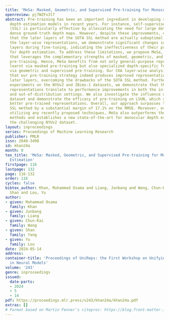 ```yaml
---
title: 'MeSa: Masked, Geometric, and Supervised Pre-training for Monocular Depth Estimation'
openreview: pj7WZFx3l7
abstract: Pre-training has been an important ingredient in developing strong monocular
  depth estimation models in recent years. For instance, self-supervised learning
  (SSL) is particularly effective by alleviating the need for large datasets with
  dense ground-truth depth maps. However, despite these improvements, our study reveals
  that the later layers of the SOTA SSL method are actually suboptimal. By examining
  the layer-wise representations, we demonstrate significant changes in these later
  layers during fine-tuning, indicating the ineffectiveness of their pre-trained features
  for depth estimation. To address these limitations, we propose MeSa, a unified framework
  that leverages the complementary strengths of masked, geometric, and supervised
  pre-training. Hence, MeSa benefits from not only general-purpose representations
  learnt via masked pre-training but also specialized depth-specific features acquired
  via geometric and supervised pre-training. Our CKA layer-wise analysis confirms
  that our pre-training strategy indeed produces improved representations for the
  later layers, overcoming the drawbacks of the SOTA SSL method. Furthermore, via
  experiments on the NYUv2 and IBims-1 datasets, we demonstrate that these enhanced
  representations translate to performance improvements in both the in-distribution
  and out-of-distribution settings. We also investigate the influence of the pre-training
  dataset and demonstrate the efficacy of pre-training on LSUN, which yields significantly
  better pre-trained representations. Overall, our approach surpasses the masked pre-training
  SSL method by a substantial margin of 17.1% on the RMSE. Moreover, even without
  utilizing any recently proposed techniques, MeSa also outperforms the most recent
  methods and establishes a new state-of-the-art for monocular depth estimation on
  the challenging NYUv2 dataset.
layout: inproceedings
series: Proceedings of Machine Learning Research
publisher: PMLR
issn: 2640-3498
id: khan24a
month: 0
tex_title: 'MeSa: Masked, Geometric, and Supervised Pre-training for Monocular Depth
  Estimation'
firstpage: 116
lastpage: 132
page: 116-132
order: 116
cycles: false
bibtex_author: Khan, Muhammad Osama and Liang, Junbang and Wang, Chun-Kai and Yang,
  Shan and Lou, Yu
author:
- given: Muhammad Osama
  family: Khan
- given: Junbang
  family: Liang
- given: Chun-Kai
  family: Wang
- given: Shan
  family: Yang
- given: Yu
  family: Lou
date: 2024-05-14
address:
container-title: 'Proceedings of UniReps: the First Workshop on Unifying Representations
  in Neural Models'
volume: '243'
genre: inproceedings
issued:
  date-parts:
  - 2024
  - 5
  - 14
pdf: https://proceedings.mlr.press/v243/khan24a/khan24a.pdf
extras: []
# Format based on Martin Fenner's citeproc: https://blog.front-matter.io/posts/citeproc-yaml-for-bibliographies/
---
```

